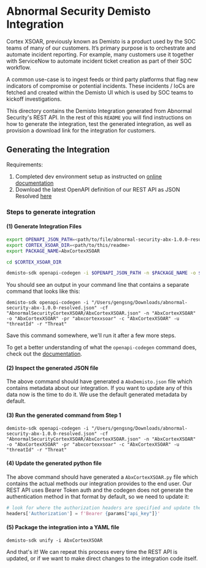 # Abnormal Security Demisto Integration

Cortex XSOAR, previously known as Demisto is a product used by the SOC teams of many of our customers. It’s primary purpose is to orchestrate and automate incident reporting. For example, many customers use it together with ServiceNow to automate incident ticket creation as part of their SOC workflow.

A common use-case is to ingest feeds or third party platforms that flag new indicators of compromise or potential incidents. These incidents / IoCs are fetched and created within the Demisto UI which is used by SOC teams to kickoff investigations.

This directory contains the Demisto Integration generated from Abnormal Security's REST API. In the rest of this `README` you will find instructions on how to generate the integration, test the generated integration, as well as provision a download link for the integration for customers.


## Generating the Integration
Requirements:

1. Completed dev environment setup as instructed on [online documentation](https://xsoar.pan.dev/docs/concepts/dev-setup)
2. Download the latest OpenAPI definition of our REST API as JSON Resolved [here](https://app.swaggerhub.com/apis/abnormal-security/abx/1.0.0)

### Steps to generate integration

#### (1) Generate Integration Files

```bash
export OPENAPI_JSON_PATH=<path/to/file/abnormal-security-abx-1.0.0-resolved.json>
export CORTEX_XSOAR_DIR=<path/to/this/readme>
export PACKAGE_NAME=AbxCortexXSOAR

cd $CORTEX_XSOAR_DIR

demisto-sdk openapi-codegen -i $OPENAPI_JSON_PATH -n $PACKAGE_NAME -o $PACKAGE_NAME -u "threatId" -r "Threat"
```

You should see an output in your command line that contains a separate command that looks like this:

```
demisto-sdk openapi-codegen -i "/Users/gengsng/Downloads/abnormal-security-abx-1.0.0-resolved.json" -cf "AbnormalSecurityCortexXSOAR/AbxCortexXSOAR.json" -n "AbxCortexXSOAR" -o "AbxCortexXSOAR" -pr "abxcortexxsoar" -c "AbxCortexXSOAR" -u "threatId" -r "Threat"
```

Save this command somewhere, we'll run it after a few more steps.

To get a better understanding of what the `openapi-codegen` command does, check out the [documentation](https://xsoar.pan.dev/docs/integrations/openapi-codegen).

#### (2) Inspect the generated JSON file

The above command should have generated a `AbxDemisto.json` file which contains metadata about our integration. If you want to update any of this data now is the time to do it. We use the default generated metadata by default.

#### (3) Run the generated command from Step 1

```
demisto-sdk openapi-codegen -i "/Users/gengsng/Downloads/abnormal-security-abx-1.0.0-resolved.json" -cf "AbnormalSecurityCortexXSOAR/AbxCortexXSOAR.json" -n "AbxCortexXSOAR" -o "AbxCortexXSOAR" -pr "abxcortexxsoar" -c "AbxCortexXSOAR" -u "threatId" -r "Threat"
```

#### (4) Update the generated python file

The above command should have generated a `AbxCortexXSOAR.py` file which contains the actual methods our integration provides to the end user. Our REST API uses Bearer Token auth and the codegen does not generate the authentication method in that format by default, so we need to update it:

```py
# look for where the authorization headers are specified and update the code so that it is in Bearer <TOKEN> format
headers['Authorization'] = f'Bearer {params["api_key"]}'
```

#### (5) Package the integration into a YAML file

```
demisto-sdk unify -i AbxCortexXSOAR
```

And that's it! We can repeat this process every time the REST API is updated, or if we want to make direct changes to the integration code itself.
